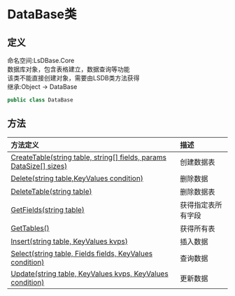 # DataBase类
## 定义
命名空间:LsDBase.Core    
数据库对象，包含表格建立，数据查询等功能    
该类不能直接创建对象，需要由LSDB类方法获得   
继承:Object -> DataBase   
```C#
public class DataBase
```
## 方法
|方法定义|描述|
|:----|:----|
|[CreateTable(string table, string[] fields, params DataSize[] sizes)](/Docs/Functions/DataBase_CreateTable.md)|创建数据表|
|[Delete(string table,KeyValues condition)](/Docs/Functions/DataBase_Delete.md)|删除数据|
|[DeleteTable(string table)](/Docs/Functions/DataBase_DeleteTable.md)|删除数据表|
|[GetFields(string table)](/Docs/Functions/DataBase_GetFields.md)|获得指定表所有字段|
|[GetTables()](/Docs/Functions/DataBase_GetTables.md)|获得所有表|
|[Insert(string table, KeyValues kvps)](/Docs/Functions/DataBase_Insert.md)|插入数据|
|[Select(string table, Fields fields, KeyValues condition)](/Docs/Functions/DataBase_Select.md)|查询数据|
|[Update(string table, KeyValues kvps, KeyValues condition)](/Docs/Functions/DataBase_Update.md)|更新数据|
